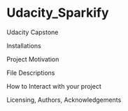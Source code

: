 # Udacity_Sparkify
Udacity Capstone

Installations


Project Motivation


File Descriptions


How to Interact with your project


Licensing, Authors, Acknowledgements

